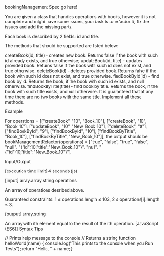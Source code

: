 bookingManagement Spec go here!

You are given a class that handles operations with books, however it is not complete and might have some issues, your task is to refactor it, fix the issues and add the missing parts.

Each book is described by 2 fields: id and title.

The methods that should be supported are listed below:

createBook(id, title) - creates new book. Returns false if the book with such id already exists, and true otherwise;
updateBook(id, title) - updates provided book. Returns false if the book with such id does not exist, and true otherwise.
deleteBook(id) - deletes provided book. Returns false if the book with such id does not exist, and true otherwise.
findBookById(id) - find book by id. Returns the book, if the book with such id exists, and null otherwise.
findBookByTitle(title) - find book by title. Returns the book, if the book with such title exists, and null otherwise. It is guaranteed that at any time there are no two books with the same title.
Implement all these methods.

Example

For operations = [["createBook", "10", "Book_10"], ["createBook", "10", "Book_10"], ["updateBook", "10", "New_Book_10"], ["deleteBook", "9"],["findBookById", "9"], ["findBookById", "10"], ["findBookByTitle", "Book_10"], ["findBookByTitle", "New_Book_10"]], the output should be
bookManagementRefactor(operations) = ["true", "false", "true", "false", "null", "{"id":10,"title":"New_Book_10"}", "null", "{"id":10,"title":"New_Book_10"}"].

Input/Output

[execution time limit] 4 seconds (js)

[input] array.array.string operations

An array of operations desribed above.

Guaranteed constraints:
1 ≤ operations.length ≤ 103,
2 ≤ operations[i].length ≤ 3.

[output] array.string

An array with ith element equal to the result of the ith operation.
[JavaScript (ES6)] Syntax Tips

// Prints help message to the console
// Returns a string
function helloWorld(name) {
    console.log("This prints to the console when you Run Tests");
    return "Hello, " + name;
}
